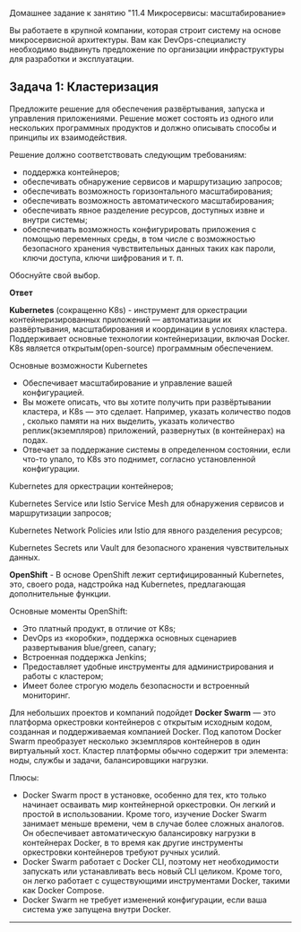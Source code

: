 Домашнее задание к занятию "11.4 Микросервисы: масштабирование»  

Вы работаете в крупной компании, которая строит систему на основе микросервисной архитектуры.
Вам как DevOps-специалисту необходимо выдвинуть предложение по организации инфраструктуры для разработки и эксплуатации.

## Задача 1: Кластеризация

Предложите решение для обеспечения развёртывания, запуска и управления приложениями.
Решение может состоять из одного или нескольких программных продуктов и должно описывать способы и принципы их взаимодействия.

Решение должно соответствовать следующим требованиям:
- поддержка контейнеров;
- обеспечивать обнаружение сервисов и маршрутизацию запросов;
- обеспечивать возможность горизонтального масштабирования;
- обеспечивать возможность автоматического масштабирования;
- обеспечивать явное разделение ресурсов, доступных извне и внутри системы;
- обеспечивать возможность конфигурировать приложения с помощью переменных среды, в том числе с возможностью безопасного хранения чувствительных данных таких как пароли, ключи доступа, ключи шифрования и т. п.

Обоснуйте свой выбор.

**Ответ**

**Kubernetes** (сокращенно K8s) - инструмент для оркестрации контейнеризированных приложений — автоматизации их развёртывания, масштабирования и координации в условиях кластера. Поддерживает основные технологии контейнеризации, включая Docker. K8s является открытым(open-source) программным обеспечением.

Основные возможности Kubernetes
- Обеспечивает масштабирование и управление вашей конфигурацией.
- Вы можете описать, что вы хотите получить при развёртывании кластера, и К8s — это сделает. Например, указать количество подов , сколько памяти на них выделить, указать количество реплик(экземпляров) приложений, развернутых (в контейнерах) на подах.
- Отвечает за поддержание системы в определенном состоянии, если что-то упало, то К8s это поднимет, согласно установленной конфигурации.

Kubernetes для оркестрации контейнеров;

Kubernetes Service или Istio Service Mesh для обнаружения сервисов и маршрутизации запросов;

Kubernetes Network Policies или Istio для явного разделения ресурсов;

Kubernetes Secrets или Vault для безопасного хранения чувствительных данных.


**OpenShift** - В основе OpenShift лежит сертифицированный Kubernetes, это, своего рода, надстройка над Kubernetes, предлагающая дополнительные функции.

Основные моменты OpenShift:
- Это платный продукт, в отличие от K8s;
- DevOps из «коробки», поддержка основных сценариев развертывания blue/green, canary;
- Встроенная поддержка Jenkins;
- Предоставляет удобные инструменты для администрирования и работы с кластером;
- Имеет более строгую модель безопасности и встроенный мониторинг.

Для небольших проектов и компаний подойдет **Docker Swarm** — это платформа оркестровки контейнеров с открытым исходным кодом, созданная и поддерживаемая компанией Docker. Под капотом Docker Swarm преобразует несколько экземпляров контейнеров в один виртуальный хост. Кластер платформы обычно содержит три элемента: ноды, службы и задачи, балансировщики нагрузки. 

Плюсы:

- Docker Swarm прост в установке, особенно для тех, кто только начинает осваивать мир контейнерной оркестровки. Он легкий и простой в использовании. Кроме того, изучение Docker Swarm занимает меньше времени, чем в случае более сложных аналогов. Он обеспечивает автоматическую балансировку нагрузки в контейнерах Docker, в то время как другие инструменты оркестровки контейнеров требуют ручных усилий. 
- Docker Swarm работает с Docker CLI, поэтому нет необходимости запускать или устанавливать весь новый CLI целиком. Кроме того, он легко работает с существующими инструментами Docker, такими как Docker Compose.
- Docker Swarm не требует изменений конфигурации, если ваша система уже запущена внутри Docker.  

---
